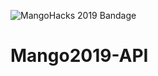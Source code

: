 ![MangoHacks 2019 Bandage](https://img.shields.io/badge/MangoHacks-2019-ed821e.svg?logo=data%3Aimage%2Fpng%3Bbase64%2CiVBORw0KGgoAAAANSUhEUgAAABgAAAAYCAQAAABKfvVzAAADWElEQVQ4y22SfWxTZRTGHza21mF1OhlgR0YEhOBHFDI1fgYBP9CRYIbG6HTLFIJOJG6GzG2ZCpolxlmzNBvJlllpBrJsA7UZTi1jKaXOcrl2N0tXa725er17eXN36evleikxr38gyUb7%2FHee8zsnJ08OME%2F3A%2FDfEfucJNk%2F7IJyWthzqHQMR10Dq1ehHlnyorFAqKa%2FWpeMuBzUTrMZ%2B7J%2BMvhwqoFO%2FHB79Fr8BRTnx962%2FjbORl%2F0Ln3IWX%2F94Np4M1OZTpNEkj%2Fm2DAXfxAcY88as%2FKwr5xhGwCgHsDoI8aUIcuC%2BBlw99yBAI6U6hFyxrv86Bx3AzjGN5vn%2F%2BVkUqxpKei62tgIjvgbpiE%2BY2PHvEMbUZiX%2BjRzmQqMxmv5VduP3hL6Exna5%2FRkRSFDvNeaiTXI7frkidUAgFXgEJ83jVilCWeO7N530BF9oG%2BFLiabAADdaC%2BiAXqq54b%2B7KxxCziSHzDJe7PiIeMA3oQG4UlmSHUca5BLGcRfNf8Il6deoeqV%2FYvo1%2FTskdLjyK0Uxqt0bXBt9Ali4ClwiC%2BZafE1joostBGfFIV3dhcnqtlfwZXi02QWYXyz0pgko13F%2Fhy730PndeG6jptSbcZ0V0myhigYcOk%2BRiKP6rgrC%2B9El0PaLpZtLyAB%2Bi3ylP1aBIl6i8mNWPByFu6EjfAmg8QqR9YxTd7LoX6l9EGPku86XL4s%2FAEE0LtUO0nPdbqT7aYSXtNzI51I7QFLJ5o5yq%2FBi6Ggb5ly2EoLVcH7zPOajyN4J40Lj4GxZBPHknl4GyoLxjaSU9bFqXdDbvP7DFePFeZHn9PEQ2XQfiHH3nJ%2BBABYhlpsXehZEtqa%2BtJMM03c6Vms%2BuxZqVv%2FPbI50awGdjggNplpcbc7rwXACQy7lS%2F0aStjMvXw4Ppet9pvWcmmd1xaP51UflY6OOArIUPmBanB45IQRGAdOUdC8QPHK7YVjT5Oz1gXpdZWZxhjt5GgzRO7OSBieIUWsDPaiFDlL9u1qO%2FW10vaSiNbFJ%2FJzD%2BFuprCD3EPVAwsn%2FKGtiQAFybQs1g6YM7YGfYb%2BdEeIqP6tG1bac0fWr9wQe3%2FQbRgn2OXY%2B%2BVYj%2Bq88crpA5VorbJ9UskkTwY3tTqzPXs%2FwFTeMBV0Y%2Fb3gAAAABJRU5ErkJggg%3D%3D)

# Mango2019-API

